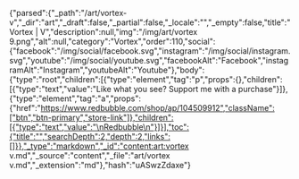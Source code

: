 {"parsed":{"_path":"/art/vortex-v","_dir":"art","_draft":false,"_partial":false,"_locale":"","_empty":false,"title":"Vortex | V","description":null,"img":"/img/art/vortex 9.png","alt":null,"category":"Vortex","order":110,"social":{"facebook":"/img/social/facebook.svg","instagram":"/img/social/instagram.svg","youtube":"/img/social/youtube.svg","facebookAlt":"Facebook","instagramAlt":"Instagram","youtubeAlt":"Youtube"},"body":{"type":"root","children":[{"type":"element","tag":"p","props":{},"children":[{"type":"text","value":"Like what you see? Support me with a purchase"}]},{"type":"element","tag":"a","props":{"href":"https://www.redbubble.com/shop/ap/104509912","className":["btn","btn-primary","store-link"]},"children":[{"type":"text","value":"\nRedbubble\n"}]}],"toc":{"title":"","searchDepth":2,"depth":2,"links":[]}},"_type":"markdown","_id":"content:art:vortex v.md","_source":"content","_file":"art/vortex v.md","_extension":"md"},"hash":"uASwzZdaxe"}